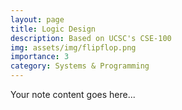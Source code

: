 ```yaml
---  
layout: page  
title: Logic Design  
description: Based on UCSC's CSE-100   
img: assets/img/flipflop.png  
importance: 3  
category: Systems & Programming  
---  
```

  
Your note content goes here...

